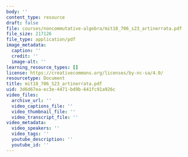 ```yaml
---
body: ''
content_type: resource
draft: false
file: courses/noncommutative-algebra/mit18_706_s23_artinerrata.pdf
file_size: 217126
file_type: application/pdf
image_metadata:
  caption: ''
  credit: ''
  image-alt: ''
learning_resource_types: []
license: https://creativecommons.org/licenses/by-nc-sa/4.0/
resourcetype: Document
title: mit18_706_S23_artinerrata.pdf
uid: 3d6d67ea-ec3e-4471-bd9b-641fc91a926c
video_files:
  archive_url: ''
  video_captions_file: ''
  video_thumbnail_file: ''
  video_transcript_file: ''
video_metadata:
  video_speakers: ''
  video_tags: ''
  youtube_description: ''
  youtube_id: ''
---
```

